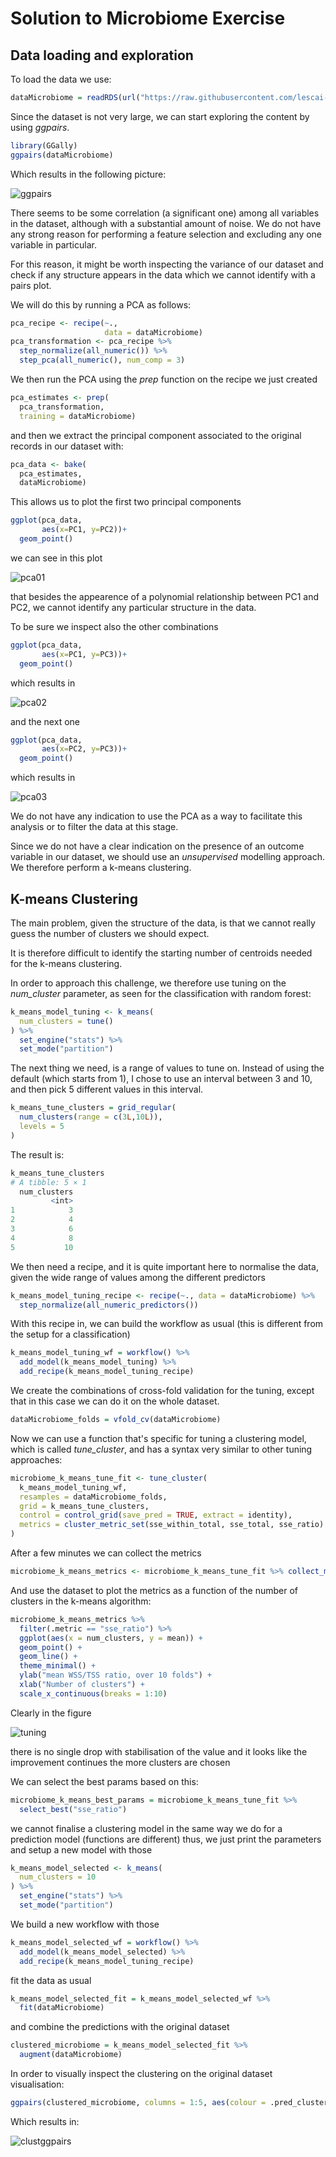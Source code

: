 # Solution to Microbiome Exercise


## Data loading and exploration

To load the data we use:

```R
dataMicrobiome = readRDS(url("https://raw.githubusercontent.com/lescai-teaching/class-bigdata/main/L18_modelling_exercises/L18_dataset_dataMicrobiome.rds"))
```
Since the dataset is not very large, we can start exploring the content by using *ggpairs*.

```R
library(GGally)
ggpairs(dataMicrobiome)
```

Which results in the following picture:

![ggpairs](./L18_sol03_ggpairs.png)

There seems to be some correlation (a significant one) among all variables in the dataset, although with a substantial amount of noise.
We do not have any strong reason for performing a feature selection and excluding any one variable in particular.

For this reason, it might be worth inspecting the variance of our dataset and check if any structure appears in the data which we cannot identify with a pairs plot.

We will do this by running a PCA as follows:

```R
pca_recipe <- recipe(~., 
                     data = dataMicrobiome)
pca_transformation <- pca_recipe %>% 
  step_normalize(all_numeric()) %>% 
  step_pca(all_numeric(), num_comp = 3)
```

We then run the PCA using the *prep* function on the recipe we just created

```R
pca_estimates <- prep(
  pca_transformation,
  training = dataMicrobiome)
```

and then we extract the principal component associated to the original records in our dataset with:

```R
pca_data <- bake(
  pca_estimates,
  dataMicrobiome)
```

This allows us to plot the first two principal components

```R
ggplot(pca_data,
       aes(x=PC1, y=PC2))+
  geom_point()
```

we can see in this plot

![pca01](./L18_sol03_pca01.png)

that besides the appearence of a polynomial relationship between PC1 and PC2, we cannot identify any particular structure in the data.

To be sure we inspect also the other combinations


```R
ggplot(pca_data,
       aes(x=PC1, y=PC3))+
  geom_point()
```

which results in

![pca02](./L18_sol03_pca02.png)

and the next one

```R
ggplot(pca_data,
       aes(x=PC2, y=PC3))+
  geom_point()
```
which results in

![pca03](./L18_sol03_pca03.png)

We do not have any indication to use the PCA as a way to facilitate this analysis or to filter the data at this stage. 

Since we do not have a clear indication on the presence of an outcome variable in our dataset, we should use an *unsupervised* modelling approach.
We therefore perform a k-means clustering.

## K-means Clustering

The main problem, given the structure of the data, is that we cannot really guess the number of clusters we should expect.

It is therefore difficult to identify the starting number of centroids needed for the k-means clustering.

In order to approach this challenge, we therefore use tuning on the *num_cluster* parameter, as seen for the classification with random forest:

```R
k_means_model_tuning <- k_means(
  num_clusters = tune()
) %>% 
  set_engine("stats") %>% 
  set_mode("partition")
```

The next thing we need, is a range of values to tune on. Instead of using the default (which starts from 1), I chose to use an interval between 3 and 10, and then pick 5 different values in this interval.

```R
k_means_tune_clusters = grid_regular(
  num_clusters(range = c(3L,10L)),
  levels = 5
)
```

The result is:

```R
k_means_tune_clusters
# A tibble: 5 × 1
  num_clusters
         <int>
1            3
2            4
3            6
4            8
5           10
```

We then need a recipe, and it is quite important here to normalise the data, given the wide range of values among the different predictors

```R
k_means_model_tuning_recipe <- recipe(~., data = dataMicrobiome) %>% 
  step_normalize(all_numeric_predictors())
```

With this recipe in, we can build the workflow as usual (this is different from the setup for a classification)

```R
k_means_model_tuning_wf = workflow() %>% 
  add_model(k_means_model_tuning) %>% 
  add_recipe(k_means_model_tuning_recipe)
```

We create the combinations of cross-fold validation for the tuning, except that in this case we can do it on the whole dataset.

```R
dataMicrobiome_folds = vfold_cv(dataMicrobiome)
```

Now we can use a function that's specific for tuning a clustering model, which is called *tune_cluster*, and has a syntax very similar to other tuning approaches:

```R
microbiome_k_means_tune_fit <- tune_cluster(
  k_means_model_tuning_wf,
  resamples = dataMicrobiome_folds,
  grid = k_means_tune_clusters,
  control = control_grid(save_pred = TRUE, extract = identity),
  metrics = cluster_metric_set(sse_within_total, sse_total, sse_ratio)
)
```

After a few minutes we can collect the metrics

```R
microbiome_k_means_metrics <- microbiome_k_means_tune_fit %>% collect_metrics()
```

And use the dataset to plot the metrics as a function of the number of clusters in the k-means algorithm:


```R
microbiome_k_means_metrics %>%
  filter(.metric == "sse_ratio") %>%
  ggplot(aes(x = num_clusters, y = mean)) +
  geom_point() +
  geom_line() +
  theme_minimal() +
  ylab("mean WSS/TSS ratio, over 10 folds") +
  xlab("Number of clusters") +
  scale_x_continuous(breaks = 1:10)
```

Clearly in the figure

![tuning](./L18_sol03_tuning.png)

there is no single drop with stabilisation of the value and it looks like the improvement continues the more clusters are chosen

We can select the best params based on this:

```R
microbiome_k_means_best_params = microbiome_k_means_tune_fit %>%
  select_best("sse_ratio")
```

we cannot finalise a clustering model in the same way we do for a prediction model (functions are different)
thus, we just print the parameters and setup a new model with those


```R
k_means_model_selected <- k_means(
  num_clusters = 10
) %>% 
  set_engine("stats") %>% 
  set_mode("partition")
```

We build a new workflow with those

```R
k_means_model_selected_wf = workflow() %>% 
  add_model(k_means_model_selected) %>% 
  add_recipe(k_means_model_tuning_recipe)
```

fit the data as usual

```R
k_means_model_selected_fit = k_means_model_selected_wf %>% 
  fit(dataMicrobiome)
```
and combine the predictions with the original dataset


```R
clustered_microbiome = k_means_model_selected_fit %>%
  augment(dataMicrobiome)
```

In order to visually inspect the clustering on the original dataset visualisation:

```R
ggpairs(clustered_microbiome, columns = 1:5, aes(colour = .pred_cluster))
```

Which results in:

![clustggpairs](./L18_sol03_clustggpairs.png)